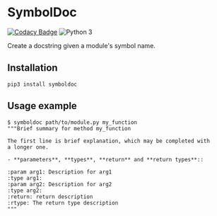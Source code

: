 SymbolDoc
=========

[![Codacy Badge](https://api.codacy.com/project/badge/Grade/3760bf0f42404948879c5388254bea52)](https://www.codacy.com/app/fmartingr/symboldoc?utm_source=github.com&utm_medium=referral&utm_content=fmartingr/symboldoc&utm_campaign=badger) ![Python 3](https://img.shields.io/badge/python-3-blue.svg)

Create a docstring given a module's symbol name.

## Installation

```
pip3 install symboldoc
```

## Usage example

```
$ symboldoc path/to/module.py my_function
"""Brief summary for method my_function

The first line is brief explanation, which may be completed with
a longer one.

- **parameters**, **types**, **return** and **return types**::

:param arg1: Description for arg1
:type arg1:
:param arg2: Description for arg2
:type arg2:
:return: return description
:rtype: The return type description
"""
```

